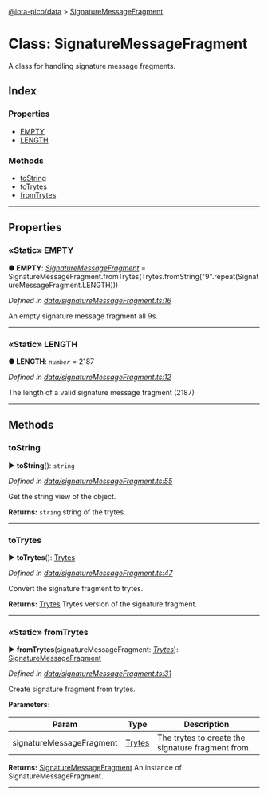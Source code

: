[@iota-pico/data](../README.md) > [SignatureMessageFragment](../classes/signaturemessagefragment.md)



# Class: SignatureMessageFragment


A class for handling signature message fragments.

## Index

### Properties

* [EMPTY](signaturemessagefragment.md#empty)
* [LENGTH](signaturemessagefragment.md#length)


### Methods

* [toString](signaturemessagefragment.md#tostring)
* [toTrytes](signaturemessagefragment.md#totrytes)
* [fromTrytes](signaturemessagefragment.md#fromtrytes)



---
## Properties
<a id="empty"></a>

### «Static» EMPTY

**●  EMPTY**:  *[SignatureMessageFragment](signaturemessagefragment.md)*  =  SignatureMessageFragment.fromTrytes(Trytes.fromString("9".repeat(SignatureMessageFragment.LENGTH)))

*Defined in [data/signatureMessageFragment.ts:16](https://github.com/iotaeco/iota-pico-data/blob/4950012/src/data/signatureMessageFragment.ts#L16)*



An empty signature message fragment all 9s.




___

<a id="length"></a>

### «Static» LENGTH

**●  LENGTH**:  *`number`*  = 2187

*Defined in [data/signatureMessageFragment.ts:12](https://github.com/iotaeco/iota-pico-data/blob/4950012/src/data/signatureMessageFragment.ts#L12)*



The length of a valid signature message fragment (2187)




___


## Methods
<a id="tostring"></a>

###  toString

► **toString**(): `string`



*Defined in [data/signatureMessageFragment.ts:55](https://github.com/iotaeco/iota-pico-data/blob/4950012/src/data/signatureMessageFragment.ts#L55)*



Get the string view of the object.




**Returns:** `string`
string of the trytes.






___

<a id="totrytes"></a>

###  toTrytes

► **toTrytes**(): [Trytes](trytes.md)



*Defined in [data/signatureMessageFragment.ts:47](https://github.com/iotaeco/iota-pico-data/blob/4950012/src/data/signatureMessageFragment.ts#L47)*



Convert the signature fragment to trytes.




**Returns:** [Trytes](trytes.md)
Trytes version of the signature fragment.






___

<a id="fromtrytes"></a>

### «Static» fromTrytes

► **fromTrytes**(signatureMessageFragment: *[Trytes](trytes.md)*): [SignatureMessageFragment](signaturemessagefragment.md)



*Defined in [data/signatureMessageFragment.ts:31](https://github.com/iotaeco/iota-pico-data/blob/4950012/src/data/signatureMessageFragment.ts#L31)*



Create signature fragment from trytes.


**Parameters:**

| Param | Type | Description |
| ------ | ------ | ------ |
| signatureMessageFragment | [Trytes](trytes.md)   |  The trytes to create the signature fragment from. |





**Returns:** [SignatureMessageFragment](signaturemessagefragment.md)
An instance of SignatureMessageFragment.






___


